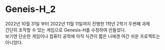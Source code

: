 # Geneis-H_2
2022년 10월 31일 부터 2022년 11월 11일까지 진행한 1학년 2학기 두번째 과제</br>
간단히 조작할 수 있는 게임으로 Genesis-H를 수정하여 만들었다.</br>
보기엔 단순한 게임이나 컴퓨터 공학에 아직 식견이 짧은 나에겐 여간 쉬운 프로젝트는 아니었다.</br>
